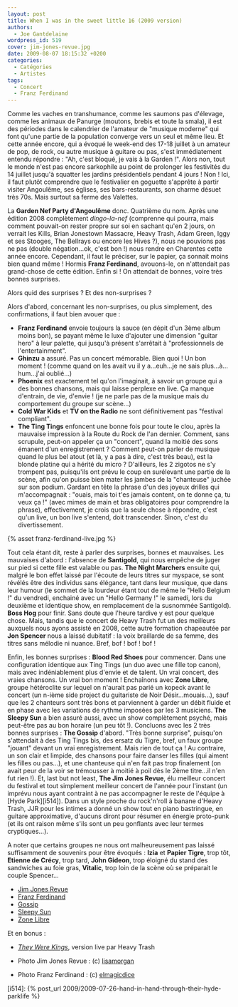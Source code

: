 ```yaml
---
layout: post
title: When I was in the sweet little 16 (2009 version)
authors:
  - Joe Gantdelaine
wordpress_id: 519
cover: jim-jones-revue.jpg
date: 2009-08-07 18:15:32 +0200
categories:
  - Catégories
  - Artistes
tags:
  - Concert
  - Franz Ferdinand
---
```


Comme les vaches en transhumance, comme les saumons pas d'élevage, comme les
animaux de Panurge (moutons, brebis et toute la smala), il est des périodes dans
le calendrier de l'amateur de "musique moderne" qui font qu'une partie de la
population converge vers un seul et même lieu. Et cette année encore, qui a
évoqué le week-end des 17-18 juillet à un amateur de pop, de rock, ou autre
musique à guitare ou pas, s'est immédiatement entendu répondre : "Ah, c'est
bloqué, je vais à la Garden !". Alors non, tout le monde n'est pas encore
sarkophile au point de prolonger les festivités du 14 juillet jusqu'à squatter
les jardins présidentiels pendant 4 jours ! Non ! Ici, il faut plutôt comprendre
que le festivalier en goguette s'apprête à partir visiter Angoulême, ses
églises, ses bars-restaurants, son charme désuet très 70s. Mais surtout sa ferme
des Valettes.

La **Garden Nef Party d'Angoulême** donc. Quatrième du nom. Après une édition
2008 complètement _dingo-la-nef_ (comprenne qui pourra, mais comment pouvait-on
rester propre sur soi en sachant qu'en 2 jours, on verrait les Kills, Brian
Jonestown Massacre, Heavy Trash, Adam Green, Iggy et ses Stooges, The Bellrays
ou encore les Hives ?), nous ne pouvions pas ne pas (double négation…ok, c'est
bon !) nous rendre en Charentes cette année encore. Cependant, il faut le
préciser, sur le papier, ça sonnait moins bien quand même ! Hormis **Franz
Ferdinand**, avouons-le, on n'attendait pas grand-chose de cette édition. Enfin
si ! On attendait de bonnes, voire très bonnes surprises.

Alors quid des surprises ? Et des non-surprises ?

Alors d'abord, concernant les non-surprises, ou plus simplement, des
confirmations, il faut bien avouer que :

- **Franz Ferdinand** envoie toujours la sauce (en dépit d'un 3ème album moins
  bon), se payant même le luxe d'ajouter une dimension "guitar hero" à leur
  palette, qui jusqu'à présent s'arrêtait à "professionnels de l'entertainment".
- **Ghinzu** a assuré. Pas un concert mémorable. Bien quoi ! Un bon moment !
  (comme quand on les avait vu il y a…euh…je ne sais plus…à…hum…j'ai oublié…)
- **Phoenix** est exactement tel qu'on l'imaginait, à savoir un groupe qui a des
  bonnes chansons, mais qui laisse perplexe en live. Ça manque d'entrain, de
  vie, d'envie ! (je ne parle pas de la musique mais du comportement du groupe
  sur scène…)
- **Cold War Kids** et **TV on the Radio** ne sont définitivement pas "festival
  compliant".
- **The Ting Tings** enfoncent une bonne fois pour toute le clou, après la
  mauvaise impression à la Route du Rock de l'an dernier. Comment, sans
  scrupule, peut-on appeler ça un "concert", quand la moitié des sons émanent
  d'un enregistrement ? Comment peut-on parler de musique quand le plus bel
  atout (et là, y a pas à dire, c'est très beau), est la blonde platine qui a
  hérité du micro ? D'ailleurs, les 2 zigotos ne s'y trompent pas, puisqu'ils
  ont prévu le coup en surélevant une partie de la scène, afin qu'on puisse bien
  mater les jambes de la "chanteuse" juchée sur son podium. Gardant en tête la
  phrase d'un des joyeux drilles qui m'accompagnait : "ouais, mais toi t'es
  jamais content, on te donne ça, tu veux ça !" (avec mimes de main et bras
  obligatoires pour comprendre la phrase), effectivement, je crois que la seule
  chose à répondre, c'est qu'un live, un bon live s'entend, doit transcender.
  Sinon, c'est du divertissement.

{% asset franz-ferdinand-live.jpg %}

Tout cela étant dit, reste à parler des surprises, bonnes et mauvaises. Les
mauvaises d'abord : l'absence de **Santigold**, qui nous empêche de juger sur
pied si cette fille est valable ou pas. **The Night Marchers** ensuite qui,
malgré le bon effet laissé par l'écoute de leurs titres sur myspace, se sont
révélés être des individus sans élégance, tant dans leur musique, que dans leur
humour (le sommet de la lourdeur étant tout de même le "Hello Belgium !" du
vendredi, enchainé avec un "Hello Germany !" le samedi, lors du deuxième et
identique show, en remplacement de la susnommée Santigold). **Boss Hog** pour
finir. Sans doute que l'heure tardive y est pour quelque chose. Mais, tandis que
le concert de Heavy Trash fut un des meilleurs auxquels nous ayons assisté en
2008, cette autre formation chapeautée par **Jon Spencer** nous a laissé
dubitatif : la voix braillarde de sa femme, des titres sans mélodie ni nuance.
Bref, bof ! bof ! bof !

Enfin, les bonnes surprises : **Blood Red Shoes** pour commencer. Dans une
configuration identique aux Ting Tings (un duo avec une fille top canon), mais
avec indéniablement plus d'envie et de talent. Un vrai concert, des vraies
chansons. Un vrai bon moment ! Enchaînons avec **Zone Libre**, groupe
hétéroclite sur lequel on n'aurait pas parié un kopeck avant le concert (un
n-ième side project du guitariste de Noir Désir…mouais…), sauf que les 2
chanteurs sont très bons et parviennent à garder un débit fluide et en phase
avec les variations de rythme imposées par les 3 musiciens. **The Sleepy Sun** a
bien assuré aussi, avec un show complètement psyché, mais peut-être pas au bon
horaire (un peu tôt !). Concluons avec les 2 très bonnes surprises : **The
Gossip** d'abord. "Très bonne surprise", puisqu'on s'attendait à des Ting Tings
bis, des ersatz du Tigre, bref, un faux groupe "jouant" devant un vrai
enregistrement. Mais rien de tout ça ! Au contraire, un son clair et limpide,
des chansons pour faire danser les filles (qui aiment les filles ou pas…), et
une chanteuse qui n'en fait pas trop finalement (on avait peur de la voir se
trémousser à moitié à poil dès le 2ème titre…il n'en fut rien !). Et, last but
not least, **The Jim Jones Revue**, élu meilleur concert du festival et tout
simplement meilleur concert de l'année pour l'instant (un imprévu nous ayant
contraint à ne pas accompagner le reste de l'équipe à [Hyde Park][i514]). Dans
un style proche du rock'n'roll à banane d'Heavy Trash, JJR pour les intimes a
donné un show tout en piano bastringue, en guitare approximative, d'aucuns
diront pour résumer en énergie proto-punk (et ils ont raison même s'ils sont un
peu gonflants avec leur termes cryptiques…).

A noter que certains groupes ne nous ont malheureusement pas laissé suffisamment
de souvenirs pour être évoqués : **Izia** et **Papier Tigre**, trop tôt,
**Etienne de Crécy**, trop tard, **John Gideon**, trop éloigné du stand des
sandwiches au foie gras, **Vitalic**, trop loin de la scène où se préparait le
couple Spencer…

- [Jim Jones Revue](http://www.myspace.com/thejimjonesrevue)
- [Franz Ferdinand](http://www.myspace.com/franzferdinand)
- [Gossip](http://www.myspace.com/gossipband)
- [Sleepy Sun](http://www.myspace.com/sleepysun)
- [Zone Libre](http://www.myspace.com/librezone)

Et en bonus :

- _[They Were Kings](http://www.youtube.com/watch?v=THYoZGNQo0E)_, version live
  par Heavy Trash

- Photo Jim Jones Revue : (c)
  [lisamorgan](http://www.flickr.com/photos/lisamorgan/)
- Photo Franz Ferdinand : (c)
  [elmagicdice](http://www.flickr.com/photos/elmagicdice/)

[i514]: {% post_url 2009/2009-07-26-hand-in-hand-through-their-hyde-parklife %}
